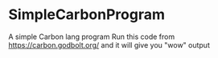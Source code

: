 # SimpleCarbonProgram
A simple Carbon lang program
 Run this code from https://carbon.godbolt.org/ and it will give you "wow" output
